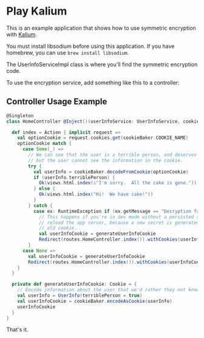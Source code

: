 # Play Kalium

This is an example application that shows how to use symmetric encryption with [Kalium](https://github.com/abstractj/kalium/).

You must install libsodium before using this application.  If you have homebrew, you can use `brew install libsodium`.

The UserInfoServiceImpl class is where you'll find the symmetric encryption code.

To use the encryption service, add something like this to a controller:

## Controller Usage Example

```scala
@Singleton
class HomeController @Inject()(userInfoService: UserInfoService, cookieBaker: UserInfoCookieBaker) extends Controller {

  def index = Action { implicit request =>
    val optionCookie = request.cookies.get(cookieBaker.COOKIE_NAME)
    optionCookie match {
      case Some(_) =>
        // We can see that the user is a terrible person, and deserves no cake,
        // but the user cannot see the information in the cookie.
        try {
          val userInfo = cookieBaker.decodeFromCookie(optionCookie)
          if (userInfo.terriblePerson) {
            Ok(views.html.index(s"I'm sorry.  All the cake is gone."))
          } else {
            Ok(views.html.index("Hi!  We have cake!"))
          }
        } catch {
          case ex: RuntimeException if (ex.getMessage == "Decryption failed. Ciphertext failed verification") =>
            // This happens if you're in dev mode without a persisted secret and you
            // reload the app server, because a new secret is generated but you still have the
            // old cookie.
            val userInfoCookie = generateUserInfoCookie
            Redirect(routes.HomeController.index()).withCookies(userInfoCookie)
        }
      case None =>
        val userInfoCookie = generateUserInfoCookie
        Redirect(routes.HomeController.index()).withCookies(userInfoCookie)
    }
  }

  private def generateUserInfoCookie: Cookie = {
    // Encode information about the user that we'd rather they not know
    val userInfo = UserInfo(terriblePerson = true)
    val userInfoCookie = cookieBaker.encodeAsCookie(userInfo)
    userInfoCookie
  }
}
```

That's it.
